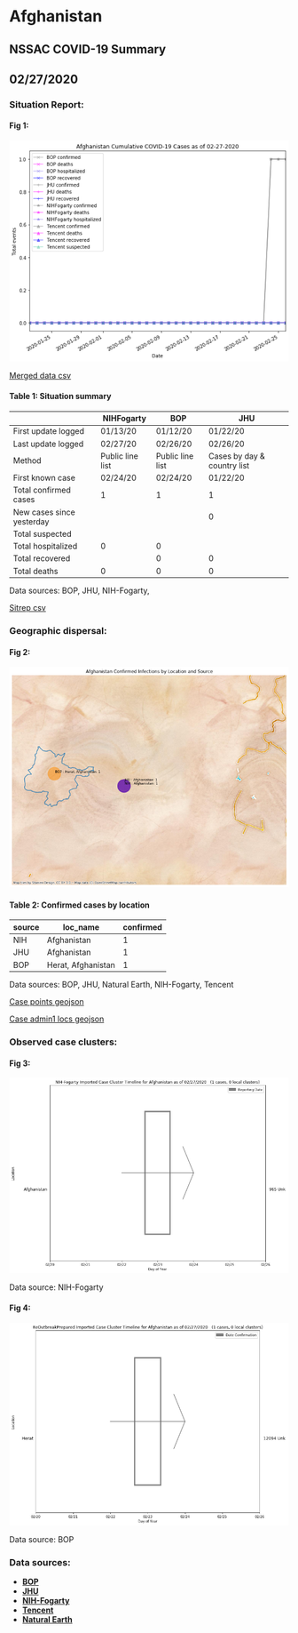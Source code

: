 # Afghanistan
## NSSAC COVID-19 Summary
## 02/27/2020



### Situation Report:
#### Fig 1:
![Afghanistan cases](../merged_histories/Afghanistan_merged_histories.png)

[Merged data csv](https://github.com/SchlittDataSci/SchlittDataSci.github.io/blob/master/data/tables/Afghanistan_merged_daily.csv)

#### Table 1: Situation summary


|                           | NIHFogarty       | BOP              | JHU                         |
|---------------------------|------------------|------------------|-----------------------------|
| First update logged       | 01/13/20         | 01/12/20         | 01/22/20                    |
| Last update logged        | 02/27/20         | 02/26/20         | 02/26/20                    |
| Method                    | Public line list | Public line list | Cases by day & country list |
| First known case          | 02/24/20         | 02/24/20         | 01/22/20                    |
| Total confirmed cases     | 1                | 1                | 1                           |
| New cases since yesterday |                  |                  | 0                           |
| Total suspected           |                  |                  |                             |
| Total hospitalized        | 0                | 0                |                             |
| Total recovered           |                  | 0                | 0                           |
| Total deaths              | 0                | 0                | 0                           |

Data sources: BOP, JHU, NIH-Fogarty, 


[Sitrep csv](https://github.com/SchlittDataSci/SchlittDataSci.github.io/blob/master/data/tables/Afghanistan_sitrep.csv)

### Geographic dispersal:
#### Fig 2:
![Afghanistan mapped](../case_locs/Afghanistan_case_locs.png)

#### Table 2: Confirmed cases by location


| source   | loc_name           |   confirmed |
|----------|--------------------|-------------|
| NIH      | Afghanistan        |           1 |
| JHU      | Afghanistan        |           1 |
| BOP      | Herat, Afghanistan |           1 |

Data sources: BOP, JHU, Natural Earth, NIH-Fogarty, Tencent


[Case points geojson](https://github.com/SchlittDataSci/SchlittDataSci.github.io/blob/master/data/shapes/Afghanistan_case_locs.geojson)

[Case admin1 locs geojson](https://github.com/SchlittDataSci/SchlittDataSci.github.io/blob/master/data/shapes/Afghanistan_admin1_locs.geojson)

### Observed case clusters:
#### Fig 3:
![Afghanistan cases](../cluster_analysis/Afghanistan_imported_cases_NIHFogarty.png)



Data source: NIH-Fogarty


#### Fig 4:
![Afghanistan cases](../cluster_analysis/Afghanistan_imported_cases_BOP.png)



Data source: BOP


### Data sources:
* **[BOP](https://github.com/beoutbreakprepared/nCoV2019)**
* **[JHU](https://github.com/CSSEGISandData/COVID-19)** 
* **[NIH-Fogarty](https://docs.google.com/spreadsheets/d/1jS24DjSPVWa4iuxuD4OAXrE3QeI8c9BC1hSlqr-NMiU/edit#gid=1187587451)** 
* **[Tencent](https://news.qq.com/zt2020/page/feiyan.htm)**
* **[Natural Earth](https://www.naturalearthdata.com/forums/forum/natural-earth-map-data/cultural-vectors/admin-1-states-provinces-and-their-boundaries/)**

<!-- Global site tag (gtag.js) - Google Analytics -->
<script async src="https://www.googletagmanager.com/gtag/js?id=UA-158816269-1"></script>
<script>
  window.dataLayer = window.dataLayer || [];
  function gtag(){dataLayer.push(arguments);}
  gtag('js', new Date());

  gtag('config', 'UA-158816269-1');
</script>